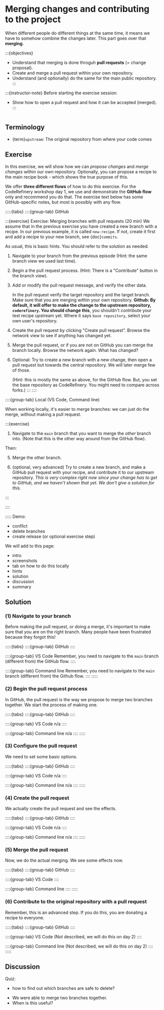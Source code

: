 # Merging changes and contributing to the project

When different people do different things at the same time, it means we
have to somehow combine the changes later.  This part goes over that
**merging**.

:::{objectives}
* Understand that merging is done throguh **pull requests** (= change proposal).
* Create and merge a pull request within your own repository.
* Understand (and optionally) do the same for the main public repository.
:::

:::{instructor-note}
Before starting the exercise session:
- Show how to open a pull request and how it can be accepted (merged).
:::

```{highlight} console
```


## Terminology

* {term}`upstream`: The original repository from where your code comes

## Exercise

In this exercise, we will show how we can *propose changes* and *merge
changes* within our own repository.  Optionally, you can propose a
recipe to the main recipe book - which shows the true purpose of this.

We offer **three different flows** of how to do this exercise.  For
the CodeRefinery workshop day 1, we use and demonstrate the **GitHub
flow** only and recommend you do that.  The exercise text below has
some GitHub-specific notes, but most is possibly with any flow.

:::::{tabs}
::::{group-tab} GitHub

:::{exercise} Exercise: Merging branches with pull requests (20 min)
We assume that in the previous exercise you have created a new branch
with a recipe.  In our previous example, it is called `new-recipe`.
If not, create it first and add a recipe to your new branch, see
{doc}`commits`.

As usual, this is basic hints.  You should refer to the solution as needed.

1. Navigate to your branch from the previous episode
   (Hint: the same branch view we used last time).

1. Begin a the pull request process.
   (Hint: There is a "Contribute" button in the branch view).

1. Add or modify the pull request message, and verify the other data.

   In the pull request verify the target repository and the target
   branch. Make sure that you are merging within your own repository.
   **Github: By default, it will offer to make the change to the
   upstream repository, `coderefinery`.  You should change this**, you
   shouldn't contribute your test recipe upstream yet.  Where it says
   `base repository`, select your own user's repository.

1. Create the pull request by clicking "Create pull request". Browse
   the network view to see if anything has changed yet.

1. Merge the pull request, or if you are not on GitHub you can merge
   the branch locally. Browse the network again. What has changed?

1. Optional: Try to create a new branch with a new change, then open a pull
   request but towards the central repository. We will later merge few of
   those.

   (Hint: this is mostly the same as above, for the GitHub flow.  But,
   you set the base repository as CodeRefinery.  You might need to
   compare across forks.)
:::
::::

::::{group-tab} Local (VS Code, Command line)

When working locally, it's easier to merge branches: we can just do
the merge, without making a pull request.

:::{exercise}

1. Navigate to the `main` branch that you want to merge the *other*
   branch into. (Note that this is the other way around from the
   GitHub flow).

Then:

5. Merge the other branch.

6. (optional, very advanced) Try to create a new branch, and make a
   GitHub pull request with your recipe, and contribute it to our
   upstream repository.  *This is very complex right now since your
   change has to get to GitHub, and we haven't shown that yet.  We
   don't give a solution for this.*


:::

::::

:::::
Demo:
- conflict
- delete branches
- create release (or optional exercise step)

We will add to this page:
- intro
- screenshots
- tab on how to do this locally
- hints
- solution
- discussion
- summary



## Solution

### (1) Navigate to your branch

Before making the pull request, or doing a merge, it's important to
make sure that you are on the right branch.  Many people have been
frustrated because they forgot this!

:::::{tabs}
::::{group-tab} GitHub
::::

::::{group-tab} VS Code
Remember, you need to navigate to the `main` branch (different from)
the GitHub flow.
::::

::::{group-tab} Command line
Remember, you need to navigate to the `main` branch (different from)
the Github flow.
::::
:::::



### (2) Begin the pull request process

In GitHub, the pull request is the way we propose to merge two
branches together.  We start the process of making one.

:::::{tabs}
::::{group-tab} GitHub
::::

::::{group-tab} VS Code
n/a
::::

::::{group-tab} Command line
n/a
::::
:::::



### (3) Configure the pull request

We need to set some basic options.

:::::{tabs}
::::{group-tab} GitHub
::::

::::{group-tab} VS Code
n/a
::::

::::{group-tab} Command line
n/a
::::
:::::



### (4) Create the pull request

We actually create the pull request and see the effects.

:::::{tabs}
::::{group-tab} GitHub
::::

::::{group-tab} VS Code
n/a
::::

::::{group-tab} Command line
n/a
::::
:::::



### (5) Merge the pull request

Now, we do the actual merging.  We see some effects now.

:::::{tabs}
::::{group-tab} GitHub
::::

::::{group-tab} VS Code
::::

::::{group-tab} Command line
::::
:::::



### (6) Contribute to the original repository with a pull request

Remember, this is an advanced step.  If you do this, you are donating
a recipe to everyone.

:::::{tabs}
::::{group-tab} GitHub
::::

::::{group-tab} VS Code
(Not described, we will do this on day 2)
::::

::::{group-tab} Command line
(Not described, we will do this on day 2)
::::
:::::



## Discussion

Quiz:
- how to find out which branches are safe to delete?


* We were able to merge two branches together.
* When is this useful?

